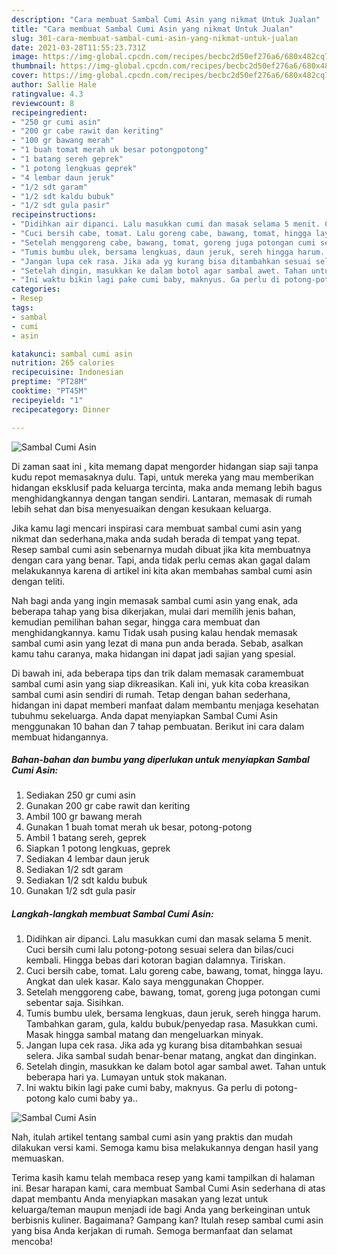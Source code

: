 ```yaml
---
description: "Cara membuat Sambal Cumi Asin yang nikmat Untuk Jualan"
title: "Cara membuat Sambal Cumi Asin yang nikmat Untuk Jualan"
slug: 301-cara-membuat-sambal-cumi-asin-yang-nikmat-untuk-jualan
date: 2021-03-28T11:55:23.731Z
image: https://img-global.cpcdn.com/recipes/becbc2d50ef276a6/680x482cq70/sambal-cumi-asin-foto-resep-utama.jpg
thumbnail: https://img-global.cpcdn.com/recipes/becbc2d50ef276a6/680x482cq70/sambal-cumi-asin-foto-resep-utama.jpg
cover: https://img-global.cpcdn.com/recipes/becbc2d50ef276a6/680x482cq70/sambal-cumi-asin-foto-resep-utama.jpg
author: Sallie Hale
ratingvalue: 4.3
reviewcount: 8
recipeingredient:
- "250 gr cumi asin"
- "200 gr cabe rawit dan keriting"
- "100 gr bawang merah"
- "1 buah tomat merah uk besar potongpotong"
- "1 batang sereh geprek"
- "1 potong lengkuas geprek"
- "4 lembar daun jeruk"
- "1/2 sdt garam"
- "1/2 sdt kaldu bubuk"
- "1/2 sdt gula pasir"
recipeinstructions:
- "Didihkan air dipanci. Lalu masukkan cumi dan masak selama 5 menit. Cuci bersih cumi lalu potong-potong sesuai selera dan bilas/cuci kembali. Hingga bebas dari kotoran bagian dalamnya. Tiriskan."
- "Cuci bersih cabe, tomat. Lalu goreng cabe, bawang, tomat, hingga layu. Angkat dan ulek kasar. Kalo saya menggunakan Chopper."
- "Setelah menggoreng cabe, bawang, tomat, goreng juga potongan cumi sebentar saja. Sisihkan."
- "Tumis bumbu ulek, bersama lengkuas, daun jeruk, sereh hingga harum. Tambahkan garam, gula, kaldu bubuk/penyedap rasa. Masukkan cumi. Masak hingga sambal matang dan mengeluarkan minyak."
- "Jangan lupa cek rasa. Jika ada yg kurang bisa ditambahkan sesuai selera. Jika sambal sudah benar-benar matang, angkat dan dinginkan."
- "Setelah dingin, masukkan ke dalam botol agar sambal awet. Tahan untuk beberapa hari ya. Lumayan untuk stok makanan."
- "Ini waktu bikin lagi pake cumi baby, maknyus. Ga perlu di potong-potong kalo cumi baby ya.."
categories:
- Resep
tags:
- sambal
- cumi
- asin

katakunci: sambal cumi asin 
nutrition: 265 calories
recipecuisine: Indonesian
preptime: "PT28M"
cooktime: "PT45M"
recipeyield: "1"
recipecategory: Dinner

---
```



![Sambal Cumi Asin](https://img-global.cpcdn.com/recipes/becbc2d50ef276a6/680x482cq70/sambal-cumi-asin-foto-resep-utama.jpg)

Di zaman  saat ini , kita memang dapat mengorder hidangan siap saji tanpa kudu repot memasaknya dulu. Tapi, untuk mereka yang mau memberikan hidangan eksklusif pada keluarga tercinta, maka anda memang lebih bagus menghidangkannya dengan tangan sendiri. Lantaran, memasak di rumah lebih sehat dan bisa menyesuaikan dengan kesukaan keluarga.

Jika kamu lagi mencari inspirasi cara membuat sambal cumi asin yang nikmat dan sederhana,maka anda sudah berada di tempat yang tepat. Resep sambal cumi asin  sebenarnya mudah dibuat jika kita membuatnya dengan cara yang benar. Tapi, anda tidak perlu cemas akan gagal dalam melakukannya 
karena di artikel ini kita akan membahas sambal cumi asin dengan teliti.  



Nah bagi anda yang ingin memasak sambal cumi asin yang enak, ada beberapa tahap yang bisa dikerjakan, mulai dari memilih jenis bahan, kemudian pemilihan bahan segar, hingga cara membuat dan menghidangkannya. kamu Tidak usah pusing kalau hendak memasak sambal cumi asin yang lezat di mana pun anda berada. Sebab, asalkan kamu  tahu caranya, maka hidangan ini dapat jadi sajian yang spesial.

Di bawah ini, ada beberapa tips dan trik dalam memasak caramembuat sambal cumi asin yang siap dikreasikan. Kali ini, yuk kita coba kreasikan sambal cumi asin sendiri di rumah. Tetap dengan bahan sederhana, hidangan ini dapat memberi manfaat dalam membantu menjaga kesehatan tubuhmu sekeluarga. Anda dapat menyiapkan Sambal Cumi Asin menggunakan 10 bahan dan 7 tahap pembuatan. Berikut ini cara dalam membuat hidangannya.

<!--inarticleads1-->

##### Bahan-bahan dan bumbu yang diperlukan untuk menyiapkan Sambal Cumi Asin:

1. Sediakan 250 gr cumi asin
1. Gunakan 200 gr cabe rawit dan keriting
1. Ambil 100 gr bawang merah
1. Gunakan 1 buah tomat merah uk besar, potong-potong
1. Ambil 1 batang sereh, geprek
1. Siapkan 1 potong lengkuas, geprek
1. Sediakan 4 lembar daun jeruk
1. Sediakan 1/2 sdt garam
1. Sediakan 1/2 sdt kaldu bubuk
1. Gunakan 1/2 sdt gula pasir




<!--inarticleads2-->

##### Langkah-langkah membuat Sambal Cumi Asin:

1. Didihkan air dipanci. Lalu masukkan cumi dan masak selama 5 menit. Cuci bersih cumi lalu potong-potong sesuai selera dan bilas/cuci kembali. Hingga bebas dari kotoran bagian dalamnya. Tiriskan.
1. Cuci bersih cabe, tomat. Lalu goreng cabe, bawang, tomat, hingga layu. Angkat dan ulek kasar. Kalo saya menggunakan Chopper.
1. Setelah menggoreng cabe, bawang, tomat, goreng juga potongan cumi sebentar saja. Sisihkan.
1. Tumis bumbu ulek, bersama lengkuas, daun jeruk, sereh hingga harum. Tambahkan garam, gula, kaldu bubuk/penyedap rasa. Masukkan cumi. Masak hingga sambal matang dan mengeluarkan minyak.
1. Jangan lupa cek rasa. Jika ada yg kurang bisa ditambahkan sesuai selera. Jika sambal sudah benar-benar matang, angkat dan dinginkan.
1. Setelah dingin, masukkan ke dalam botol agar sambal awet. Tahan untuk beberapa hari ya. Lumayan untuk stok makanan.
1. Ini waktu bikin lagi pake cumi baby, maknyus. Ga perlu di potong-potong kalo cumi baby ya..
<img src="//assets-global.cpcdn.com/assets/icons/button_play-2c75c40dde080a61004c1f40b05d8f140eaff45d7e9e6481dc71c63d2e7c4909.png" alt="Sambal Cumi Asin">



Nah, itulah artikel tentang  sambal cumi asin  yang praktis dan mudah dilakukan versi kami. Semoga kamu bisa melakukannya dengan hasil yang memuaskan. 

Terima kasih kamu telah membaca resep yang kami tampilkan di halaman ini. Besar harapan kami, cara membuat  Sambal Cumi Asin sederhana di atas dapat membantu Anda menyiapkan masakan yang lezat untuk keluarga/teman maupun menjadi ide bagi Anda yang berkeinginan untuk berbisnis kuliner. Bagaimana? Gampang kan? Itulah resep sambal cumi asin yang bisa Anda kerjakan di rumah. Semoga bermanfaat dan selamat mencoba!

